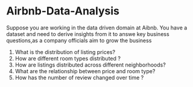 # Airbnb-Data-Analysis
Suppose you are working in the data driven domain at Aibnb. You have a dataset and need to derive insights from it  to answe key business questions,as a company officials aim to grow the business
<ol>
    <li>What is the distribution of listing prices?</li>
    <li>How are different room types distributed ?</li>
    <li>How are listings distributed across different neighborhoods?</li>
    <li>What are the relationship between price and room type?</li>
    <li>How has the number of review changed over time ?</li>
</ol>
